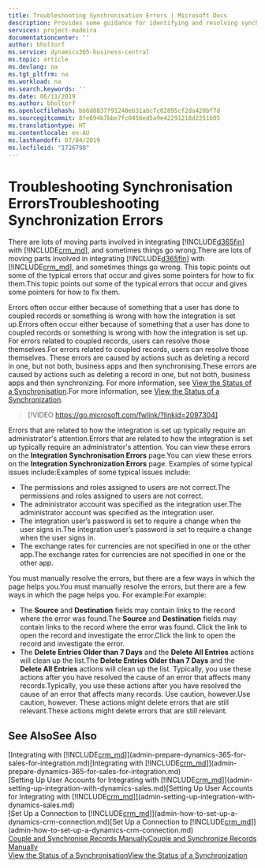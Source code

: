 ```yaml
---
title: Troubleshooting Synchronisation Errors | Microsoft Docs
description: Provides some guidance for identifying and resolving synchronisation errors.
services: project-madeira
documentationcenter: ''
author: bholtorf
ms.service: dynamics365-business-central
ms.topic: article
ms.devlang: na
ms.tgt_pltfrm: na
ms.workload: na
ms.search.keywords: ''
ms.date: 06/11/2019
ms.author: bholtorf
ms.openlocfilehash: bb6d0837f91240eb31abc7c02895cf2da420bf7d
ms.sourcegitcommit: 8fe694b7bbe7fc0456ed5a9e42291218d2251b05
ms.translationtype: HT
ms.contentlocale: en-AU
ms.lasthandoff: 07/04/2019
ms.locfileid: "1726798"
---
```

# <a name="troubleshooting-synchronization-errors"></a><span data-ttu-id="ced60-103">Troubleshooting Synchronisation Errors</span><span class="sxs-lookup"><span data-stu-id="ced60-103">Troubleshooting Synchronization Errors</span></span>
<span data-ttu-id="ced60-104">There are lots of moving parts involved in integrating [!INCLUDE[d365fin](includes/d365fin_md.md)] with [!INCLUDE[crm_md](includes/crm_md.md)], and sometimes things go wrong.</span><span class="sxs-lookup"><span data-stu-id="ced60-104">There are lots of moving parts involved in integrating [!INCLUDE[d365fin](includes/d365fin_md.md)] with [!INCLUDE[crm_md](includes/crm_md.md)], and sometimes things go wrong.</span></span> <span data-ttu-id="ced60-105">This topic points out some of the typical errors that occur and gives some pointers for how to fix them.</span><span class="sxs-lookup"><span data-stu-id="ced60-105">This topic points out some of the typical errors that occur and gives some pointers for how to fix them.</span></span>

<span data-ttu-id="ced60-106">Errors often occur either because of something that a user has done to coupled records or something is wrong with how the integration is set up.</span><span class="sxs-lookup"><span data-stu-id="ced60-106">Errors often occur either because of something that a user has done to coupled records or something is wrong with how the integration is set up.</span></span> <span data-ttu-id="ced60-107">For errors related to coupled records, users can resolve those themselves.</span><span class="sxs-lookup"><span data-stu-id="ced60-107">For errors related to coupled records, users can resolve those themselves.</span></span> <span data-ttu-id="ced60-108">These errors are caused by actions such as deleting a record in one, but not both, business apps and then synchronising.</span><span class="sxs-lookup"><span data-stu-id="ced60-108">These errors are caused by actions such as deleting a record in one, but not both, business apps and then synchronizing.</span></span> <span data-ttu-id="ced60-109">For more information, see [View the Status of a Synchronisation](admin-how-to-view-synchronization-status.md).</span><span class="sxs-lookup"><span data-stu-id="ced60-109">For more information, see [View the Status of a Synchronization](admin-how-to-view-synchronization-status.md).</span></span>

> [!VIDEO https://go.microsoft.com/fwlink/?linkid=2097304]

<span data-ttu-id="ced60-110">Errors that are related to how the integration is set up typically require an administrator's attention.</span><span class="sxs-lookup"><span data-stu-id="ced60-110">Errors that are related to how the integration is set up typically require an administrator's attention.</span></span> <span data-ttu-id="ced60-111">You can view these errors on the **Integration Synchronisation Errors** page.</span><span class="sxs-lookup"><span data-stu-id="ced60-111">You can view these errors on the **Integration Synchronization Errors** page.</span></span> <span data-ttu-id="ced60-112">Examples of some typical issues include:</span><span class="sxs-lookup"><span data-stu-id="ced60-112">Examples of some typical issues include:</span></span>  
  
* <span data-ttu-id="ced60-113">The permissions and roles assigned to users are not correct.</span><span class="sxs-lookup"><span data-stu-id="ced60-113">The permissions and roles assigned to users are not correct.</span></span>  
* <span data-ttu-id="ced60-114">The administrator account was specified as the integration user.</span><span class="sxs-lookup"><span data-stu-id="ced60-114">The administrator account was specified as the integration user.</span></span>  
* <span data-ttu-id="ced60-115">The integration user’s password is set to require a change when the user signs in.</span><span class="sxs-lookup"><span data-stu-id="ced60-115">The integration user’s password is set to require a change when the user signs in.</span></span>  
* <span data-ttu-id="ced60-116">The exchange rates for currencies are not specified in one or the other app.</span><span class="sxs-lookup"><span data-stu-id="ced60-116">The exchange rates for currencies are not specified in one or the other app.</span></span>  
  
<span data-ttu-id="ced60-117">You must manually resolve the errors, but there are a few ways in which the page helps you.</span><span class="sxs-lookup"><span data-stu-id="ced60-117">You must manually resolve the errors, but there are a few ways in which the page helps you.</span></span> <span data-ttu-id="ced60-118">For example:</span><span class="sxs-lookup"><span data-stu-id="ced60-118">For example:</span></span>  

* <span data-ttu-id="ced60-119">The **Source** and **Destination** fields may contain links to the record where the error was found.</span><span class="sxs-lookup"><span data-stu-id="ced60-119">The **Source** and **Destination** fields may contain links to the record where the error was found.</span></span> <span data-ttu-id="ced60-120">Click the link to open the record and investigate the error.</span><span class="sxs-lookup"><span data-stu-id="ced60-120">Click the link to open the record and investigate the error.</span></span>  
* <span data-ttu-id="ced60-121">The **Delete Entries Older than 7 Days** and the **Delete All Entries** actions will clean up the list.</span><span class="sxs-lookup"><span data-stu-id="ced60-121">The **Delete Entries Older than 7 Days** and the **Delete All Entries** actions will clean up the list.</span></span> <span data-ttu-id="ced60-122">Typically, you use these actions after you have resolved the cause of an error that affects many records.</span><span class="sxs-lookup"><span data-stu-id="ced60-122">Typically, you use these actions after you have resolved the cause of an error that affects many records.</span></span> <span data-ttu-id="ced60-123">Use caution, however.</span><span class="sxs-lookup"><span data-stu-id="ced60-123">Use caution, however.</span></span> <span data-ttu-id="ced60-124">These actions might delete errors that are still relevant.</span><span class="sxs-lookup"><span data-stu-id="ced60-124">These actions might delete errors that are still relevant.</span></span>

## <a name="see-also"></a><span data-ttu-id="ced60-125">See Also</span><span class="sxs-lookup"><span data-stu-id="ced60-125">See Also</span></span>
<span data-ttu-id="ced60-126">[Integrating with [!INCLUDE[crm_md](includes/crm_md.md)]](admin-prepare-dynamics-365-for-sales-for-integration.md)</span><span class="sxs-lookup"><span data-stu-id="ced60-126">[Integrating with [!INCLUDE[crm_md](includes/crm_md.md)]](admin-prepare-dynamics-365-for-sales-for-integration.md)</span></span>  
<span data-ttu-id="ced60-127">[Setting Up User Accounts for Integrating with [!INCLUDE[crm_md](includes/crm_md.md)]](admin-setting-up-integration-with-dynamics-sales.md)</span><span class="sxs-lookup"><span data-stu-id="ced60-127">[Setting Up User Accounts for Integrating with [!INCLUDE[crm_md](includes/crm_md.md)]](admin-setting-up-integration-with-dynamics-sales.md)</span></span>  
<span data-ttu-id="ced60-128">[Set Up a Connection to [!INCLUDE[crm_md](includes/crm_md.md)]](admin-how-to-set-up-a-dynamics-crm-connection.md)</span><span class="sxs-lookup"><span data-stu-id="ced60-128">[Set Up a Connection to [!INCLUDE[crm_md](includes/crm_md.md)]](admin-how-to-set-up-a-dynamics-crm-connection.md)</span></span>  
[<span data-ttu-id="ced60-129">Couple and Synchronise Records Manually</span><span class="sxs-lookup"><span data-stu-id="ced60-129">Couple and Synchronize Records Manually</span></span>](admin-how-to-couple-and-synchronize-records-manually.md)  
[<span data-ttu-id="ced60-130">View the Status of a Synchronisation</span><span class="sxs-lookup"><span data-stu-id="ced60-130">View the Status of a Synchronization</span></span>](admin-how-to-view-synchronization-status.md)  
